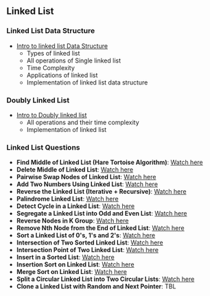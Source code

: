## Linked List
### Linked List Data Structure
- [Intro to linked list Data Structure](https://youtu.be/cf4RNGYI6hk?si=aY6v4j2CUzgaPlpm)
    - Types of linked list
    - All operations of Single linked list
    - Time Complexity
    - Applications of linked list
    - Implementation of linked list data structure

### Doubly Linked List
- [Intro to Doubly linked list](https://youtu.be/JxIC0XeTl4Y?si=5HZNJ_-u8IqktXam)
    - All operations and their time complexity
    - Implementation of linked list

### Linked List Questions
- **Find Middle of Linked List (Hare Tortoise Algorithm)**: [Watch here](https://youtu.be/NUbqd8-lHl4?si=gByqGlulWwtiPV__)
- **Delete Middle of Linked List**: [Watch here](https://youtu.be/uLlJJHpq7hw?si=Fm2c_sOMqUx5QPqP)
- **Pairwise Swap Nodes of Linked List**: [Watch here](https://youtu.be/92f3L2p31Oc?si=oyC441Kt3bph4ZCZ)
- **Add Two Numbers Using Linked List**: [Watch here](https://youtu.be/OgSnJa9pDk0?si=fRMC6sMYZcrkZr07)
- **Reverse the Linked List (Iterative + Recursive)**: [Watch here](https://youtu.be/6GkwvqS9Cq4?si=gGSvqdH_iCcI3a_K)
- **Palindrome Linked List**: [Watch here](https://youtu.be/uXB8S875uyw?si=JVxHNQHRKatVgKPy)
- **Detect Cycle in a Linked List**: [Watch here](https://youtu.be/6VRgzaOT2G0?si=Tx8_Z5poHSB09yyd)
- **Segregate a Linked List into Odd and Even List**: [Watch here](https://youtu.be/EqsLvheH5fA?si=-GLAb-yfSnpr3oFc)
- **Reverse Nodes in K Group**: [Watch here](https://youtu.be/zsuqutkRYcs?si=7bmdLeSN25CvQwve)
- **Remove Nth Node from the End of Linked List**: [Watch here](https://youtu.be/XLPiw_Dz5-A?si=_dkgHPvLVig4yrFR)
- **Sort a Linked List of 0's, 1's and 2's**: [Watch here](https://youtu.be/c2C4lbstw1w?si=hG4blZtDKCcPpg5e)
- **Intersection of Two Sorted Linked List**: [Watch here](https://youtu.be/19unN7dz54A?si=KiqIImUyRioMkqhU)
- **Intersection Point of Two Linked List**: [Watch here](https://youtu.be/qw0ZKmP-GTk?si=hLR5f5AShqMgMBdB)
- **Insert in a Sorted List**: [Watch here](https://youtu.be/wa4fTaf3qSw?si=Iu6oK0TRh503HGk0)
- **Insertion Sort on Linked List**: [Watch here](https://youtu.be/fzx8CWqbxxI?si=LB1C44XQCKC9T9JU)
- **Merge Sort on Linked List**: [Watch here](https://youtu.be/13UkRumpqZw?si=uw-eXXBmA6YeHaFu)
- **Split a Circular Linked List into Two Circular Lists**: [Watch here](https://youtu.be/dBxiAxuT2I8?si=utMWpF083dismeIJ)
- **Clone a Linked List with Random and Next Pointer**: TBL